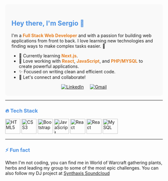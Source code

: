 <div style="background-color: #f9f9f9; padding: 20px; border-radius: 8px;">

## <span style="color: #4A90E2;">Hey there, I'm Sergio 👋</span>

I'm a <strong style="color: #E67E22;">Full Stack Web Developer</strong> and <strong style="color: #E67E22;"></strong> with a passion for building web applications from front to back. I love learning new technologies and finding ways to make complex tasks easier. 🚀

- 🌱 Currently learning <strong style="color: #E67E22;">Next.js</strong>.
- 🔧 Love working with <strong style="color: #E67E22;">React</strong>, <strong style="color: #E67E22;">JavaScript</strong>, and <strong style="color: #E67E22;">PHP/MYSQL</strong> to create powerful applications.
- ✨ Focused on writing clean and efficient code.
- 🔗 Let's connect and collaborate! 

<div align="center" style="display: flex; justify-content: center; gap: 20px;">
  <a href="https://www.linkedin.com/in/sergioalexandregarcia" target="_blank">
    <img src="https://img.shields.io/badge/linkedin-%230077B5.svg?style=for-the-badge&logo=linkedin&logoColor=white" alt="LinkedIn"/>
  </a>
  <a href="mailto:garcia.sergio.alexandre@gmail.com" target="_blank">
    <img src="https://img.shields.io/badge/Gmail-D14836?style=for-the-badge&logo=gmail&logoColor=white" alt="Gmail"/>
  </a>
</div>

</div>

---

### <span style="color: #4A90E2;">🔥 Tech Stack</span>

<div align="left">
  
 
  <img src="https://img.icons8.com/color/48/000000/html-5.png" alt="HTML5" height="48"/>

  
  <img src="https://img.icons8.com/color/48/000000/css3.png" alt="CSS3" height="48"/>

   
  <img src="https://img.icons8.com/color/48/000000/bootstrap.png" alt="Bootstrap" height="48"/>


  <img src="https://img.icons8.com/color/48/000000/javascript.png" alt="JavaScript" height="48"/>

 
  <img src="https://img.icons8.com/color/48/000000/react-native.png" alt="React" height="48"/>


  <img src="https://img.icons8.com/color/48/000000/php.png" alt="React" height="48"/>

 
  <img src="https://img.icons8.com/color/48/000000/mysql-logo.png" alt="MySQL" height="48"/>


</div>

---

### <span style="color: #4A90E2;">⚡ Fun fact</span>

When I'm not coding, you can find me in World of Warcraft gathering plants, herbs and leading my group to some of the most epic challenges. You can also follow my DJ project at  <a href="https://soundcloud.com/synth-axis" target="_blank">Synthaxis Soundcloud</a>
